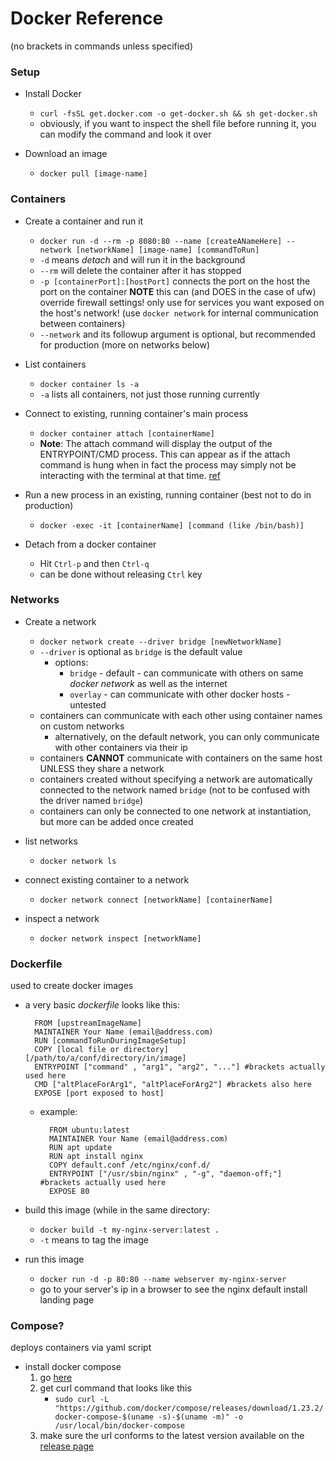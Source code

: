 <!-- permalink: a6fe3a777cea529a24e0e738eb19c6e6 DO NOT DELETE OR EDIT THIS LINE -->
# Docker Reference

(no brackets in commands unless specified)


### Setup

* Install Docker
	* `curl -fsSL get.docker.com -o get-docker.sh && sh get-docker.sh`
	* obviously, if you want to inspect the shell file before running it, you can modify the command and look it over

* Download an image
	* `docker pull [image-name]`

### Containers
* Create a container and run it
	* `docker run -d --rm -p 8080:80 --name [createANameHere] --network [networkName] [image-name] [commandToRun]`
	* `-d` means *detach* and will run it in the background
	* `--rm` will delete the container after it has stopped
	* `-p [containerPort]:[hostPort]` connects the port on the host the port on the container **NOTE** this can (and DOES in the case of ufw) override firewall settings! only use for services you want exposed on the host's network! (use `docker network` for internal communication between containers) 
	* `--network` and its followup argument is optional, but recommended for production (more on networks below)

* List containers
	* `docker container ls -a`
	* `-a` lists all containers, not just those running currently

* Connect to existing, running container's main process
	* `docker container attach [containerName]`
	* **Note**: The attach command will display the output of the ENTRYPOINT/CMD process. This can appear as if the attach command is hung when in fact the process may simply not be interacting with the terminal at that time. [ref](https://docs.docker.com/engine/reference/commandline/attach/#extended-description)

* Run a new process in an existing, running container (best not to do in production)
	* `docker -exec -it [containerName] [command (like /bin/bash)]`

* Detach from a docker container
	* Hit `Ctrl-p` and then `Ctrl-q`
	* can be done without releasing `Ctrl` key

### Networks

* Create a network
	* `docker network create --driver bridge [newNetworkName]`
	* `--driver` is optional as `bridge` is the default value
		* options:
			* `bridge` - default - can communicate with others on same *docker network* as well as the internet
			* `overlay` - can communicate with other docker hosts - untested
	* containers can communicate with each other using container names on custom networks
		* alternatively, on the default network, you can only communicate with other containers via their ip
	* containers **CANNOT** communicate with containers on the same host UNLESS they share a network
	* containers created without specifying a network are automatically connected to the network named `bridge` (not to be confused with the driver named `bridge`)
	* containers can only be connected to one network at instantiation, but more can be added once created

* list networks
	* `docker network ls`

* connect existing container to a network
	* `docker network connect [networkName] [containerName]`

* inspect a network
	* `docker network inspect [networkName]`

### Dockerfile
used to create docker images

* a very basic *dockerfile* looks like this:

		FROM [upstreamImageName]
		MAINTAINER Your Name (email@address.com)
		RUN [commandToRunDuringImageSetup]
		COPY [local file or directory] [/path/to/a/conf/directory/in/image]
		ENTRYPOINT ["command" , "arg1", "arg2", "..."] #brackets actually used here
		CMD ["altPlaceForArg1", "altPlaceForArg2"] #brackets also here
		EXPOSE [port exposed to host]

	* example:

			FROM ubuntu:latest
			MAINTAINER Your Name (email@address.com)
			RUN apt update
			RUN apt install nginx
			COPY default.conf /etc/nginx/conf.d/
			ENTRYPOINT ["/usr/sbin/nginx" , "-g", "daemon-off;"] #brackets actually used here
			EXPOSE 80

* build this image (while in the same directory:
	* `docker build -t my-nginx-server:latest .`
	* `-t` means to tag the image

* run this image
	* `docker run -d -p 80:80 --name webserver my-nginx-server`
	* go to your server's ip in a browser to see the nginx default install landing page

### Compose?
deploys containers via yaml script

* install docker compose
	1. go [here](https://docs.docker.com/compose/install/)
	1. get curl command that looks like this
		* `sudo curl -L "https://github.com/docker/compose/releases/download/1.23.2/docker-compose-$(uname -s)-$(uname -m)" -o /usr/local/bin/docker-compose`
	1. make sure the url conforms to the latest version available on the [release page](https://github.com/docker/compose/releases)
